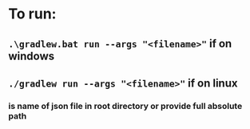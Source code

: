 # To run: 
## `.\gradlew.bat run --args "<filename>"` if on windows
## `./gradlew run --args "<filename>"` if on linux
### <filename> is name of json file in root directory or provide full absolute path

